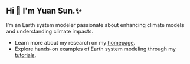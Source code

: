 ## Hi 👋 I'm Yuan Sun.✨

I’m an Earth system modeler passionate about enhancing climate models and understanding climate impacts. 

- Learn more about my research on my [homepage](https://yuansun-uom.github.io/).
- Explore hands-on examples of Earth system modeling through my [tutorials](https://yuansun-uom.github.io/esm-dev/).
